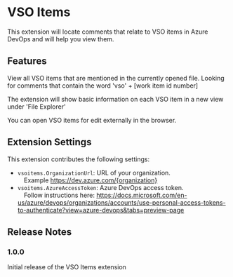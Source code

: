 # VSO Items

This extension will locate comments that relate to VSO items in Azure DevOps and will help you view them.

## Features

View all VSO items that are mentioned in the currently opened file. Looking for comments that contain the word 'vso' + [work item id number]

The extension will show basic information on each VSO item in a new view under 'File Explorer'

You can open VSO items for edit externally in the browser.


## Extension Settings

This extension contributes the following settings:

* `vsoitems.OrganizationUrl`: URL of your organization.
</br>&emsp;Example https://dev.azure.com/{organization}
* `vsoitems.AzureAccessToken`: Azure DevOps access token.
</br>&emsp;Follow instructions here: https://docs.microsoft.com/en-us/azure/devops/organizations/accounts/use-personal-access-tokens-to-authenticate?view=azure-devops&tabs=preview-page

## Release Notes

### 1.0.0

Initial release of the VSO Items extension
